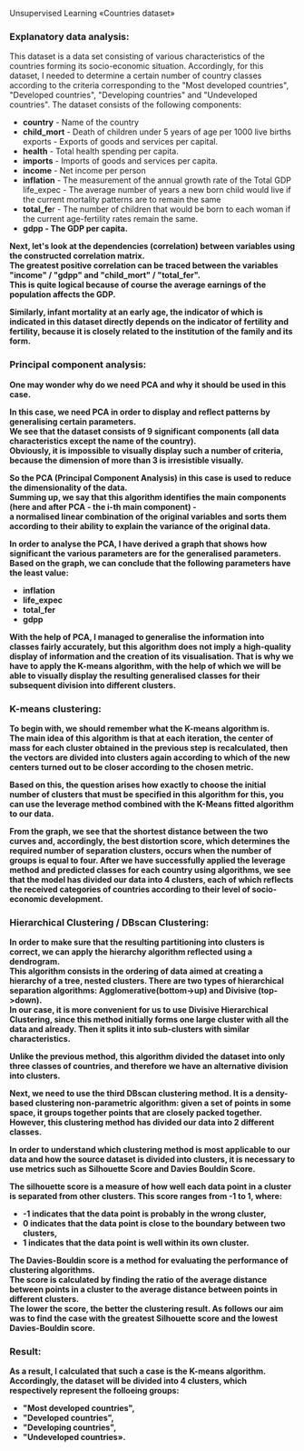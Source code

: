 Unsupervised Learning «Countries dataset»

### Explanatory data analysis:

This dataset is a data set consisting of various characteristics of the countries forming its socio-economic situation. Accordingly, for this dataset, I needed to determine a certain number of country classes according to the criteria corresponding to the "Most developed countries", "Developed countries", "Developing countries" and "Undeveloped countries".
The dataset consists of the following components:
- <b>country</b> - Name of the country
- <b>child_mort</b> - Death of children under 5 years of age per 1000 live births exports - Exports of goods and services per capital.
- <b>health</b> - Total health spending per capita.
- <b>imports</b> - Imports of goods and services per capita.
- <b>income</b> - Net income per person
- <b>inflation</b> - The measurement of the annual growth rate of the Total GDP life_expec - The average number of years a new born child would live if the current mortality patterns are to remain the same
- <b>total_fe</b>r - The number of children that would be born to each woman if the current age-fertility rates remain the same.
- <b>gdpp - The GDP per capita. <br />

Next, let's look at the dependencies (correlation) between variables using the constructed correlation matrix.<br /> 
The greatest positive correlation can be traced between the variables <b>"income" / "gdpp" </b>and <b>"child_mort" / "total_fer".</b> <br />
This is quite logical because of course the average earnings of the population affects the GDP.

Similarly, infant mortality at an early age, the indicator of which is indicated in this dataset directly depends on the indicator of fertility and fertility, because it is closely related to the institution of the family and its form.

### Principal component analysis:

One may wonder why do we need PCA and why it should be used in this case. <br />

In this case, we need PCA in order to display and reflect patterns by generalising certain parameters.<br /> 
We see that the dataset consists of 9 significant components (all data characteristics except the name of the country). <br />Obviously, it is impossible to visually display such a number of criteria, because the dimension of more than 3 is irresistible visually. 

So the <b>PCA</b> (Principal Component Analysis) in this case is used to reduce the dimensionality of the data.<br /> 
Summing up, we say that this algorithm identifies the main components (here and after PCA - the i-th main component) -<br />  a normalised linear combination of the original variables and sorts them according
to their ability to explain the variance of the original data.<br /> 

In order to analyse the PCA, I have derived a graph that shows how significant the various parameters are for the generalised parameters.
Based on the graph, we can conclude that the following parameters have the least value:

- inflation
- life_expec
- total_fer 
- gdpp<br />

With the help of PCA, I managed to generalise the information into classes fairly accurately, but this algorithm does not imply a high-quality display of information and the creation of its visualisation. That is why we have to apply the K-means algorithm, with the help of which we will be able to visually display the resulting generalised classes for their subsequent division into different clusters.

### K-means clustering:
To begin with, we should remember what the K-means algorithm is. <br /> 
The main idea of this algorithm is that at each iteration, the center of mass for each cluster obtained in the previous step is recalculated, then the vectors are
divided into clusters again according to which of the new centers turned out to be closer according to the chosen metric.<br /> 

Based on this, the question arises how exactly to choose the initial number of clusters that must be specified in this algorithm for this, you can use the leverage method combined with the <b>K-Means</b> fitted algorithm to our data. <br /> 

From the graph, we see that the shortest distance between the two curves and, accordingly, the best distortion score, which determines the required number of separation clusters, occurs when the number of groups is equal to four.
After we have successfully applied the leverage method and predicted classes for each country using algorithms, we see that the model has divided our data into 4 clusters, each of which reflects the received categories of countries according to their level of socio-economic development.<br /> 

### Hierarchical Clustering / DBscan Clustering:
In order to make sure that the resulting partitioning into clusters is correct, we can apply the hierarchy algorithm reflected using a dendrogram. <br /> 
This algorithm consists in the ordering of data aimed at creating a hierarchy of a tree, nested clusters. 
There are two types of hierarchical separation algorithms: Agglomerative(bottom->up) and Divisive (top->down). <br /> 
In our case, it is more convenient for us to use Divisive Hierarchical Clustering, since this method initially forms one large cluster with all the data and already. Then it splits it into sub-clusters with similar characteristics.
    
Unlike the previous method, this algorithm divided the dataset into only three classes of countries, and therefore we have an alternative division into clusters.<br /> 

Next, we need to use the third DBscan clustering method. It is a density-based clustering non-parametric algorithm: given a set of points in some space, it groups together points that are closely packed together.
However, this clustering method has divided our data into 2 different classes.<br /> 

In order to understand which clustering method is most applicable to our data and how the source dataset is divided into clusters, it is necessary to use metrics such as <b>Silhouette Score</b> and <b>Davies Bouldin Score</b>.<br /> 

The silhouette score is a measure of how well each data point in a cluster is separated from other clusters. 
This score ranges from -1 to 1, where:<br />   
- -1 indicates that the data point is probably in the wrong cluster, <br /> 
- 0 indicates that the data point is close to the boundary between two clusters, <br /> 
- 1 indicates that the data point is well within its own cluster.<br /> 

The Davies-Bouldin score is a method for evaluating the performance of clustering algorithms.<br /> 
The score is calculated by finding the ratio of the average distance between points in a cluster to the average distance between points in different clusters.<br /> 
<b>The lower the score, the better the clustering result.</b>
As follows our aim was to find the case with the greatest Silhouette score and the lowest Davies-Bouldin score.<br /> 

### Result:<br /> 

As a result, I calculated that such a case is the K-means algorithm. <br /> 
Accordingly, the dataset will be divided into 4 clusters, which respectively represent the folloeing groups:
- "Most developed countries", 
- "Developed countries", 
- "Developing countries", 
- "Undeveloped countries».
